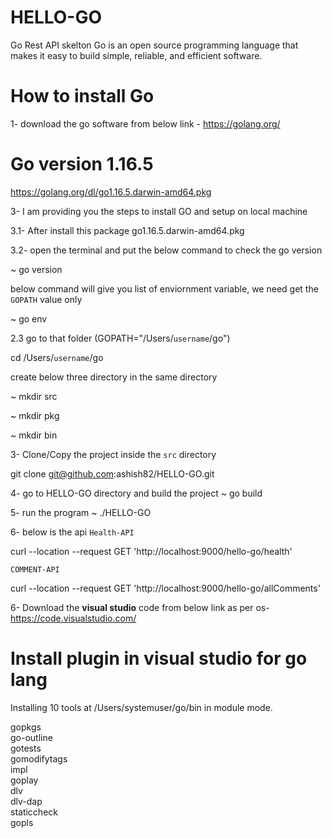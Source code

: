 # HELLO-GO
Go Rest API skelton
Go is an open source programming language that makes it easy to build simple, reliable, and efficient software.
# How to install Go
1- download the go software from below link - https://golang.org/
# Go version 1.16.5 
https://golang.org/dl/go1.16.5.darwin-amd64.pkg


3- I am providing you the steps to install GO and setup on local machine
 
 3.1- After install this package
  go1.16.5.darwin-amd64.pkg 

 3.2- open the terminal and put the below command to check the go version

 ~ go version

 below command will give you list of enviornment variable, we need get the `GOPATH` value only 

 ~ go env  

 2.3 go to that folder (GOPATH="/Users/`username`/go")

 cd /Users/`username`/go
 
 create below three directory in the same directory

 ~ mkdir src

 ~ mkdir pkg

 ~ mkdir bin

 3- Clone/Copy the project inside the `src` directory 

git clone git@github.com:ashish82/HELLO-GO.git

4- go to HELLO-GO directory and build the project 
~ go build

5- run the program
~ ./HELLO-GO

6- below is the api 
`Health-API`

curl --location --request GET 'http://localhost:9000/hello-go/health'

`COMMENT-API`

curl --location --request GET 'http://localhost:9000/hello-go/allComments'


6- Download the <b> visual studio</b> code from below link as per os- https://code.visualstudio.com/

# Install plugin in visual studio for go lang
Installing 10 tools at 
/Users/systemuser/go/bin in module mode.

  gopkgs <br>
  go-outline <br>
  gotests <br>
  gomodifytags <br>
  impl <br>
  goplay <br>
  dlv <br>
  dlv-dap <br>
  staticcheck <br>
  gopls <br>